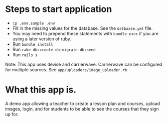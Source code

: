 # Steps to start application

- `cp .env.sample .env`
- Fill in the missing values for the database.  See the `datbaase.yml` file.
- You may need to prepend these statements with `bundle exec` if you are using a later version of ruby.
- Run `bundle install`
- Run `rake db:create db:migrate db:seed`
- Run `rails s`

Note:  This app uses devise and carrierwave.  Carrierwave can be configured for multiple sources.  See `app/uploaders/image_uploader.rb`

# What this app is.

A demo app allowing a teacher to create a lesson plan and courses, upload images, login, and for students to be able to see the courses that they sign up for.